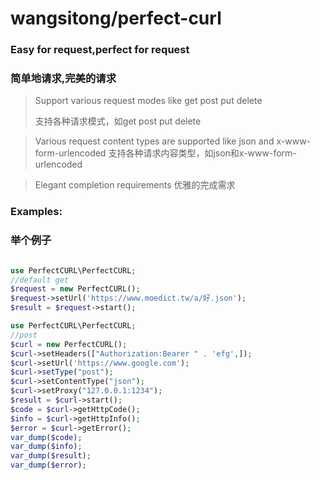 # wangsitong/perfect-curl
### Easy for request,perfect for request</br>
### 简单地请求,完美的请求
>Support various request modes like get post put delete
> 
>支持各种请求模式，如get post put delete

>Various request content types are supported like json and x-www-form-urlencoded
>支持各种请求内容类型，如json和x-www-form-urlencoded

>Elegant completion requirements
>优雅的完成需求
> 
### Examples:
### 举个例子
```php 

use PerfectCURL\PerfectCURL;
//default get
$request = new PerfectCURL();
$request->setUrl('https://www.moedict.tw/a/好.json');
$result = $request->start();
```

```php
use PerfectCURL\PerfectCURL;
//post
$curl = new PerfectCURL();
$curl->setHeaders(["Authorization:Bearer " . 'efg',]);
$curl->setUrl('https://www.google.com');
$curl->setType("post");
$curl->setContentType("json");
$curl->setProxy("127.0.0.1:1234");
$result = $curl->start();
$code = $curl->getHttpCode();
$info = $curl->getHttpInfo();
$error = $curl->getError();
var_dump($code);
var_dump($info);
var_dump($result);
var_dump($error);


